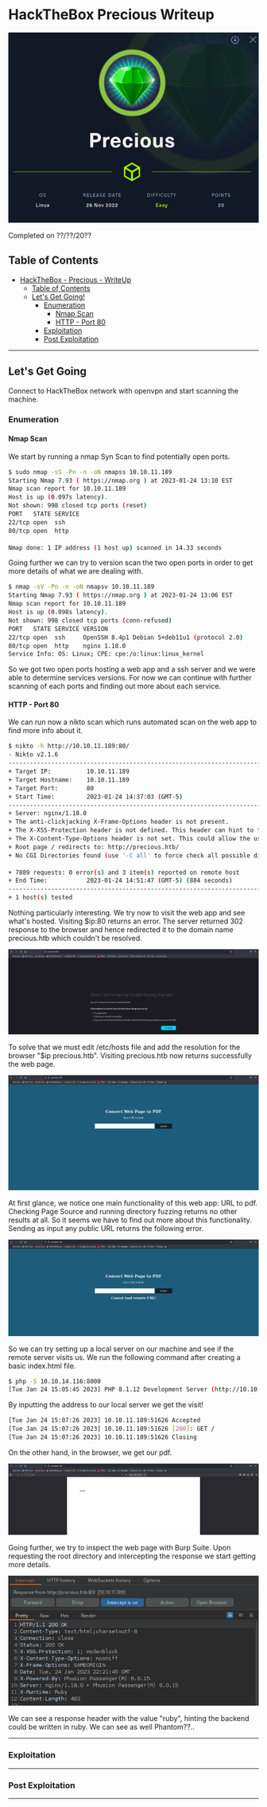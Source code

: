 # HackTheBox Precious Writeup

<!-- Description -->

![Precious](imgs/machine.png)

Completed on ??/??/20??
<!-- /Description -->

## Table of Contents

<!-- TOC -->
- [HackTheBox - Precious - WriteUp](#hackthebox-precious-writeup)
  - [Table of Contents](#table-of-contents)
  - [Let's Get Going!](#lets-get-going)
    - [Enumeration](#enumeration)
      - [Nmap Scan](#nmap-scan)
      - [HTTP - Port 80](#http---port-80)
    - [Exploitation](#exploitation)
    - [Post Exploitation](#post-exploitation)

<!-- /TOC -->

---

## Let's Get Going
Connect to HackTheBox network with openvpn and start scanning the machine.

### Enumeration
#### Nmap Scan
We start by running a nmap Syn Scan to find potentially open ports.
```bash
$ sudo nmap -sS -Pn -n -oN nmapss 10.10.11.189
Starting Nmap 7.93 ( https://nmap.org ) at 2023-01-24 13:10 EST
Nmap scan report for 10.10.11.189
Host is up (0.097s latency).
Not shown: 998 closed tcp ports (reset)
PORT   STATE SERVICE
22/tcp open  ssh
80/tcp open  http

Nmap done: 1 IP address (1 host up) scanned in 14.33 seconds
```
Going further we can try to version scan the two open ports in order to get more details of what we are dealing with.
```bash
$ nmap -sV -Pn -n -oN nmapsv 10.10.11.189
Starting Nmap 7.93 ( https://nmap.org ) at 2023-01-24 13:06 EST
Nmap scan report for 10.10.11.189
Host is up (0.098s latency).
Not shown: 998 closed tcp ports (conn-refused)
PORT   STATE SERVICE VERSION
22/tcp open  ssh     OpenSSH 8.4p1 Debian 5+deb11u1 (protocol 2.0)
80/tcp open  http    nginx 1.18.0
Service Info: OS: Linux; CPE: cpe:/o:linux:linux_kernel
```
So we got two open ports hosting a web app and a ssh server and we were able to determine services versions. 
For now we can continue with further scanning of each ports and finding out more about each service.

#### HTTP - Port 80
We can run now a nikto scan which runs automated scan on the web app to find more info about it.
```bash
$ nikto -h http://10.10.11.189:80/
- Nikto v2.1.6
---------------------------------------------------------------------------
+ Target IP:          10.10.11.189
+ Target Hostname:    10.10.11.189
+ Target Port:        80
+ Start Time:         2023-01-24 14:37:03 (GMT-5)
---------------------------------------------------------------------------
+ Server: nginx/1.18.0
+ The anti-clickjacking X-Frame-Options header is not present.
+ The X-XSS-Protection header is not defined. This header can hint to the user agent to protect against some forms of XSS
+ The X-Content-Type-Options header is not set. This could allow the user agent to render the content of the site in a different fashion to the MIME type
+ Root page / redirects to: http://precious.htb/
+ No CGI Directories found (use '-C all' to force check all possible dirs)

+ 7889 requests: 0 error(s) and 3 item(s) reported on remote host
+ End Time:           2023-01-24 14:51:47 (GMT-5) (884 seconds)
---------------------------------------------------------------------------
+ 1 host(s) tested
```

Nothing particularly interesting. We try now to visit the web app and see what's hosted.
Visiting $ip:80 returns an error.
The server returned 302 response to the browser and hence redirected it to the domain name precious.htb which couldn't be resolved.

![Precious](imgs/dnserror.png)

To solve that we must edit /etc/hosts file and add the resolution for the browser "$ip precious.htb".
Visiting precious.htb now returns successfully the web page.

![Precious](imgs/webpage.png)

At first glance, we notice one main functionality of this web app: URL to pdf. Checking Page Source and running directory fuzzing returns no other results at all.
So it seems we have to find out more about this functionality.
Sending as input any public URL returns the following error.

![Precious](imgs/interneterror.png)

So we can try setting up a local server on our machine and see if the remote server visits us.
We run the following command after creating a basic index.html file.
```bash
$ php -S 10.10.14.116:8000
[Tue Jan 24 15:05:45 2023] PHP 8.1.12 Development Server (http://10.10.14.116:8000) started
```
By inputting the address to our local server we get the visit!
```bash
[Tue Jan 24 15:07:26 2023] 10.10.11.189:51626 Accepted
[Tue Jan 24 15:07:26 2023] 10.10.11.189:51626 [200]: GET /
[Tue Jan 24 15:07:26 2023] 10.10.11.189:51626 Closing
```
On the other hand, in the browser, we get our pdf.

![Precious](imgs/receivedpdf.png)

Going further, we try to inspect the web page with Burp Suite. Upon requesting the root directory and intercepting the response we start getting more details.

![Precious](imgs/burpsuiteroot.png)

We can see a response header with the value "ruby", hinting the backend could be written in ruby. We can see as well Phantom??.. 

---

### Exploitation

---

### Post Exploitation

---
